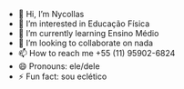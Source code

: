 - 👋 Hi, I’m Nycollas
- 👀 I’m interested in Educação Física
- 🌱 I’m currently learning Ensino Médio
- 💞️ I’m looking to collaborate on nada
- 📫 How to reach me +55 (11) 95902-6824
- 😄 Pronouns: ele/dele
- ⚡ Fun fact: sou eclético

<!---
moseeer/moseeer is a ✨ special ✨ repository because its `README.md` (this file) appears on your GitHub profile.
You can click the Preview link to take a look at your changes.
--->
